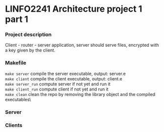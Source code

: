 # LINFO2241 Architecture project 1 part 1

### Project description
Client - router - server application, server should serve files, encrypted with a key given by the client.

### Makefile

`make server` compile the server executable, output: server.e\
`make client` compile the client executable, output: client.e\
`make server_run` compute server if not yet and run it\
`make client_run` compute client if not yet and run it\
`make clean` clean the repo by removing the library object and the compiled executables\

### Server

### Clients

